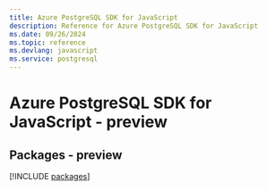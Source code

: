 ```yaml
---
title: Azure PostgreSQL SDK for JavaScript
description: Reference for Azure PostgreSQL SDK for JavaScript
ms.date: 09/26/2024
ms.topic: reference
ms.devlang: javascript
ms.service: postgresql
---
```

# Azure PostgreSQL SDK for JavaScript - preview
## Packages - preview
[!INCLUDE [packages](postgresql-index.md)]